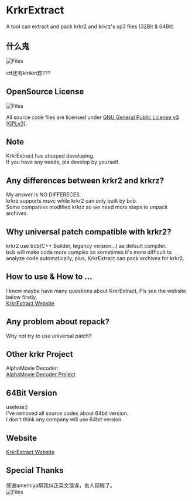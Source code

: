 # KrkrExtract
A tool can extract and pack krkr2 and krkrz's xp3 files (32Bit & 64Bit)  

## 什么鬼
![Files](https://github.com/xmoeproject/KrkrExtract/tree/master/img/smg.jpg)

ctf还有kirikiri题???

## OpenSource License  

![Files](https://www.gnu.org/graphics/gplv3-127x51.png)

All source code files are licensed under [GNU General Public License v3 (GPLv3)](https://www.gnu.org/licenses/quick-guide-gplv3.en.html).  

## Note
KrkrExtract has stopped developing.  
If you have any needs, pls develop by yourself.  

## Any differences between krkr2 and krkrz?
My answer is NO DIFFERECES.  
krkrz supports msvc while krkr2 can only built by bcb.  
Some companies modified krkrz so we need more steps to unpack archives.  

## Why universal patch compatible with krkr2?  
krkr2 use bcb(C++ Builder, legency version...) as default compiler.   
bcb will make code more complex so sometimes it's more difficult to analyze code automatically, plus, KrkrExtract can pack archives for krkr2.  

## How to use & How to ...  
I know maybe have many questions about KrkrExtract, Pls see the website below firstly.  
[KrkrExtract Website](https://xmoeproject.github.io/KrkrExtract/)

## Any problem about repack?  
Why not try to use universal patch?  


## Other krkr Project  
AlphaMovie Decoder:  
[AlphaMovie Decoder Project](https://github.com/xmoeproject/AlphaMovieDecoder)


## 64Bit Version 
useless:)  
I've removed all source codes about 64bit version.  
I don't think any company will use 64bit version.  


## Website
[KrkrExtract Website](https://xmoeproject.github.io/KrkrExtract/)

## Special Thanks
感谢amemiya帮我纠正英文错误，丢人现眼了。  
![Files](https://github.com/xmoeproject/KrkrExtract/blob/master/img/shadiao.jpg)




